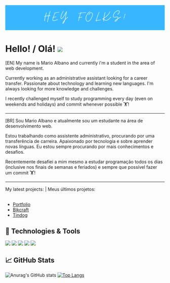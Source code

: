 <img src="./img/img1.png" justify-content="center" width= "auto" height= "auto">

# Hello! /  Olá!  <img src="https://raw.githubusercontent.com/MartinHeinz/MartinHeinz/master/wave.gif" width="30px">

[EN] My name is Mario Albano and currently i'm a student in the area of web development.

Currently working as an administrative assistant looking for a career transfer. Passionate about technology and learning new languages. I'm always looking for more knowledge and challenges.

I recently challenged myself to study programming every day (even on weekends and holidays) and commit whenever possible 🏋️!

-----------------------------------------------------------------------------------------------------------------------------------------------------------------------

[BR] Sou Mario Albano e atualmente sou um estudante na área de desenvolvimento web.

Estou trabalhando como assistente administrativo, procurando por uma transferência de carreira. Apaixonado por tecnologia e sobre aprender novas línguas. Eu estou sempre procurando por mais conhecimentos e desafios.

Recentemente desafiei a mim mesmo a estudar programação todos os dias (inclusive nos finais de semanas e feriados) e sempre que possível fazer um commit 🏋️!

-----------------------------------------------------------------------------------------------------------------------------------------------------------------------

My latest projects:   |   Meus últimos projetos: <br><br>
- <a href="https://marioalbano.github.io/Portfolio/">Portfolio</a><br>
- <a href="https://marioalbano.github.io/Bikcraft/">Bikcraft</a><br>
- <a href="https://marioalbano.github.io/Tindog/">Tindog</a><br>


## 🔧 Technologies & Tools
 
![](https://img.shields.io/badge/JavaScript-F7DF1E?style=for-the-badge&logo=javascript&logoColor=black)
![](https://img.shields.io/badge/HTML5-E34F26?style=for-the-badge&logo=html5&logoColor=white)
![](https://img.shields.io/badge/CSS3-1572B6?style=for-the-badge&logo=css3&logoColor=white)
![](https://img.shields.io/badge/React-20232A?style=for-the-badge&logo=react&logoColor=61DAFB)
![](https://img.shields.io/badge/Bootstrap-563D7C?style=for-the-badge&logo=bootstrap&logoColor=white)
<br>
 
## &#x1f4c8; GitHub Stats
 
![Anurag's GitHub stats](https://github-readme-stats.vercel.app/api?username=MarioAlbano&theme=algolia&show_icons=true) [![Top Langs](https://github-readme-stats.vercel.app/api/top-langs/?username=MarioAlbano&layout=compact)](https://github.com/anuraghazra/github-readme-stats)
